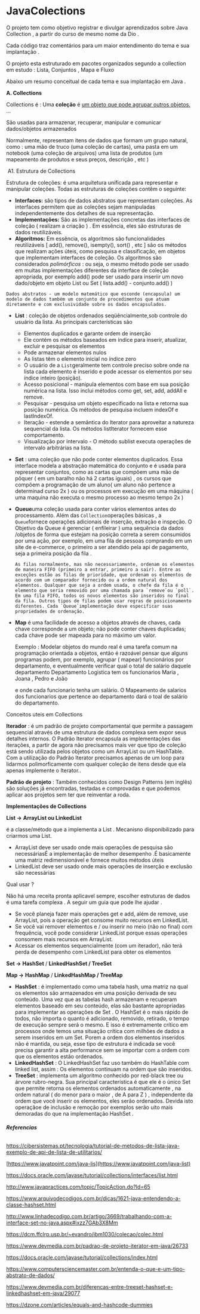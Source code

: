 # JavaColections



O projeto tem como objetivo registrar e divulgar aprendizados sobre Java Collection , a partir do curso de mesmo nome da Dio . 

Cada código traz comentários para um maior entendimento do tema e sua implantação . 

O projeto esta estruturado em pacotes organizados segundo a collection em estudo : Lista, Conjuntos , Mapa e Fluxo  

Abaixo um resumo conceitual de cada tema e sua implantação em Java . 

**A. Collections**

Collections é : Uma **coleção** é <u>um objeto que pode agrupar outros objetos.</u> ... 

São usadas para armazenar, recuperar, manipular e comunicar dados/objetos armazenados

Normalmente, representam itens de dados que formam um grupo natural, como :
			uma mão de truco (uma coleção de cartas), 
			uma pasta em um notebook  (uma coleção de arquivos) 
			uma lista de produtos (um mapeamento de produtos e seus preços, descrição , etc )

​	A1. Estrutura de Collections

Estrutura de coleções:  é uma arquitetura unificada para representar e manipular coleções. 
Todas as estruturas de coleções contêm o seguinte:

- **Interfaces:** são tipos de dados abstratos que representam coleções. As interfaces permitem que as coleções sejam manipuladas independentemente dos detalhes de sua representação.
- **Implementações:** São as implementações concretas das interfaces de coleção ( realizam a criação ) . Em essência, eles são estruturas de dados reutilizáveis.
- **Algoritmos:** Em essência, os algoritmos são funcionalidades reutilizáveis [ add(), remove(), isempty(), sort() , etc ] são os métodos que realizam ações úteis, como pesquisa e classificação, em objetos que implementam interfaces de coleção. Os algoritmos são considerados *polimórficos* : ou seja, o mesmo método pode ser usado em muitas implementações diferentes da interface de coleção apropriada, por exemplo add() pode ser usado para inseriir um novo dado/objeto em objeto List ou Set ( lista.add() -  conjunto.add() )

```
Dados abstratos - um modelo matemático que esconde (encapsula) um modelo de dados também um conjunto de procedimentos que atuam diretamente e com exclusividade sobre os dados encapsulados.
```



- **List** : coleção de objetos ordenados seqüêncialmente,sob controle do usuário da lista. As principais carcterísticas são 

  - Elementos duplicados e garante ordem de inserção
  - Ele contém os métodos baseados em índice para inserir, atualizar, excluir e pesquisar os elementos  
  - Pode armazenar elementos nulos
  - As listas têm o elemento inicial no índice zero 
  -  O usuário de a `List`geralmente tem controle preciso sobre onde na lista cada elemento é inserido e pode acessar os elementos por seu índice inteiro (posição).
  - Acesso posicional - manipula elementos com base em sua posição numérica na lista. Isso inclui métodos como get, set, add, addAll e remove.
  - Pesquisar - pesquisa um objeto especificado na lista e retorna sua posição numérica. Os métodos de pesquisa incluem indexOf e lastIndexOf.
  - Iteração - estende a semântica do Iterator para aproveitar a natureza sequencial da lista. Os métodos listIterator fornecem esse comportamento.
  - Visualização por intervalo - O método sublist executa operações de intervalo arbitrárias na lista.

- **Set** : uma coleção que não pode conter elementos duplicados. Essa interface modela a abstração matemática do conjunto e é usada para representar conjuntos, como as cartas que compõem uma mão de pôquer ( em um baralho não há 2 cartas iguais) , os cursos que compõem a programação de um aluno( um aluno não pertence a determinad curso 2x ) ou os processos em execução em uma máquina ( uma maquina não executa o mesmo processo ao mesmo tempo 2x ) 

  

- **Queue**uma coleção usada para conter vários elementos antes do processamento. Além das `Collection`operações básicas , a `Queue`fornece operações adicionais de inserção, extração e inspeção. O Objetivo da Queue é gerenciar ( enfileirar ) uma sequência da dados /objetos de forma que estejam na posição correta a serem consumidos por uma ação, por exemplo,  em uma fila de pessoas comprando em um site de e-commerce, o primeiro a ser atendido pela api de pagamento, seja a primeira posição da fila . 

  ```
  As filas normalmente, mas não necessariamente, ordenam os elementos de maneira FIFO (primeiro a entrar, primeiro a sair). Entre as exceções estão as filas de prioridade, que ordenam os elementos de acordo com um comparador fornecido ou a ordem natural dos elementos. Qualquer que seja a ordem usada, o chefe da fila é o elemento que seria removido por uma chamada para `remove`ou `poll`. Em uma fila FIFO, todos os novos elementos são inseridos no final da fila. Outros tipos de filas podem usar regras de posicionamento diferentes. Cada `Queue`implementação deve especificar suas propriedades de ordenação.
  ```

  

- **Map** é uma facilidade de acesso a objetos através de chaves, cada chave corresponde a um objeto; não pode conter chaves duplicadas; cada chave pode ser mapeada para no máximo um valor. 

  Exemplo : 
  Modelar objetos do mundo real é uma tarefa comum na programação orientada a objetos, então é razoável pensar que alguns programas podem, por exemplo, agrupar ( mapear) funcionários por departamento, e eventualmente verificar qual o total de salário daquele departamento 
  Departamento Logistica tem os funcionarios Maria , Joana , Pedro e João

  e onde cada funcionario tenha um salário. O Mapeamento de salarios dos funcionarios que pertence ao departamento dará o toal de salário do departamento. 



Conceitos uteis em Collections 

**Iterador** : é um padrão de projeto comportamental que permite a passagem sequencial através de uma estrutura de dados complexa sem expor seus detalhes internos. O Padrão Iterator encapsula as implementações das iterações, a partir de agora não precisamos mais ver que tipo de coleção está sendo utilizada pelos objetos como um ArrayList ou um HashTable. Com a utilização do Padrão Iterator precisamos apenas de um loop para lidarmos polimorficamente com qualquer coleção de itens desde que ela apenas implemente o Iterator..

**Padrão de projeto** : Também conhecidos como Design Patterns (em inglês) são soluções já encontradas, testadas e comprovadas e que podemos aplicar aos projetos sem ter que reinventar a roda. 



**Implementações de  Collections** 

**List ->** **ArrayList ou LinkedList**  

é a classe/método  que a implementa a List . Mecanisno disponibilizado para criarmos uma List.  



- ArrayList deve ser usado onde mais operações de pesquisa são necessáriasÉ a implementação de melhor desempenho .É basicamente uma matriz redimensionável e  fornece  muitos métodos úteis
- LinkedList deve ser usado onde mais operações de inserção e exclusão são necessárias

Qual usar ? 

Não há uma receita pronta aplicavel sempre, escolher estruturas de dados é uma tarefa complexa . A seguir um guia que pode lhe ajudar . 

- Se você planeja fazer mais operações get e add, além de remove, use ArrayList, pois a operação get consome muito recursos  em LinkedList. 
- Se você vai remover elementos e / ou inserir no meio (não no final) com frequência, você pode considerar  LinkedList porque essas operações consomem mais recursos  em ArrayList.
- Acessar os elementos sequencialmente (com um iterador), não terá perda de desempenho com LinkedList para obter os elementos



**Set ->** **HashSet** / **LinkedHashSet / TreeSet**

**Map ->** **HashMap** / **LinkedHashMap / TreeMap**

- **HashSet** :  é implementado como uma tabela hash, uma matriz na qual os elementos são armazenados em uma posição derivada de seu conteúdo. Uma vez que as tabelas hash armazenam e recuperam elementos baseado em seu conteúdo, elas são bastante apropriadas para implementar as operações de Set . O HashSet é o mais rápido de todos, não importa o quanto é  adicionado, removido, retirado, o tempo de execução sempre será o mesmo. E isso é extremamente crítico em processos onde temos uma situação crítica com milhões de dados a serem inseridos em um Set. Porem a  ordem dos elementos inseridos não é mantida, ou seja, esse tipo de estrutura é indicada se você precisa garantir a alta performance sem se importar com a ordem com que os elementos estão ordenados.
- **LinkedHashSet** :  O LinkedHashSet faz uso também do HashTable com linked list, assim :  Os elementos continuam na ordem que são inseridos. 
- **TreeSet** : implementa um algoritmo conhecido por red-black tree ou árvore rubro-negra. Sua principal característica é que ele é o único Set que permite retorna os elementos ordenados automaticamente , na ordem natural ( do menor para o maior , de A para Z ) , independente da ordem que você inserir os elementos, eles serão ordenados. Devida isto operaçãoe de inclusão e remoção por exemplos serão uito mais demoradas do que na implementação HashSet . 



###### **Referencias** 

https://cibersistemas.pt/tecnologia/tutorial-de-metodos-de-lista-java-exemplo-de-api-de-lista-de-utilitarios/

[https://www.javatpoint.com/java-lis](https://www.javatpoint.com/java-list)

https://docs.oracle.com/javase/tutorial/collections/interfaces/list.html

http://www.javapractices.com/topic/TopicAction.do?Id=65

https://www.arquivodecodigos.com.br/dicas/1621-java-entendendo-a-classe-hashset.html

 http://www.linhadecodigo.com.br/artigo/3669/trabalhando-com-a-interface-set-no-java.aspx#ixzz7GAb3X8Mm

https://dcm.ffclrp.usp.br/~evandro/ibm1030/colecao/colec.html

https://www.devmedia.com.br/padrao-de-projeto-iterator-em-java/26733

https://docs.oracle.com/javase/tutorial/collections/index.html

https://www.computersciencemaster.com.br/entenda-o-que-e-um-tipo-abstrato-de-dados/

https://www.devmedia.com.br/diferencas-entre-treeset-hashset-e-linkedhashset-em-java/29077

https://dzone.com/articles/equals-and-hashcode-dummies
